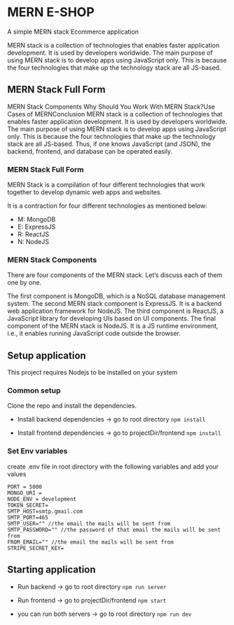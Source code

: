 # MERN E-SHOP
A simple MERN stack  Ecommerce application

MERN stack is a collection of technologies that enables faster application development. It is used by developers worldwide. The main purpose of using MERN stack is to develop apps using JavaScript only. This is because the four technologies that make up the technology stack are all JS-based.


## MERN Stack Full Form
MERN Stack Components Why Should You Work With MERN Stack?Use Cases of MERNConclusion
MERN stack is a collection of technologies that enables faster application development. It is used by developers worldwide. The main purpose of using MERN stack is to develop apps using JavaScript only. This is because the four technologies that make up the technology stack are all JS-based. Thus, if one knows JavaScript (and JSON), the backend, frontend, and database can be operated easily. 


### MERN Stack Full Form
MERN Stack is a compilation of four different technologies that work together to develop dynamic web apps and websites. 

It is a contraction for four different technologies as mentioned below:

- M: MongoDB
- E: ExpressJS
- R: ReactJS
- N: NodeJS

### MERN Stack Components
There are four components of the MERN stack. Let’s discuss each of them one by one. 

The first component is MongoDB, which is a NoSQL database management system. 
The second MERN stack component is ExpressJS. It is a backend web application framework for NodeJS.
The third component is ReactJS, a JavaScript library for developing UIs based on UI components. 
The final component of the MERN stack is NodeJS. It is a JS runtime environment, i.e., it enables running JavaScript code outside the browser. 



## Setup application
This project requires Nodejs to be installed on your system

### Common setup
Clone the repo and install the dependencies.

- Install backend dependencies -> go to root directory
`npm install`

- Install frontend dependencies -> go to projectDir/frontend
`npm install`

### Set Env variables
create .env file in root directory with the following variables and add your values

```
PORT = 5000
MONGO_URI =
NODE_ENV = development
TOKEN_SECRET=
SMTP_HOST=smtp.gmail.com
SMTP_PORT=465
SMTP_USER="" //the email the mails will be sent from
SMTP_PASSWORD="" //the password of that email the mails will be sent from
FROM_EMAIL="" //the email the mails will be sent from
STRIPE_SECRET_KEY=
```

## Starting application

- Run backend  -> go to root directory
``
npm run server
``

- Run frontend  -> go to projectDir/frontend
``
npm start
``

- you can run both servers -> go to root directory
``
npm run dev
``
